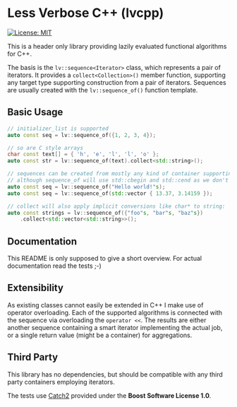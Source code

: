 # Less Verbose C++ (lvcpp)

[![License: MIT](https://img.shields.io/badge/License-MIT-yellow.svg)](https://opensource.org/licenses/MIT)

This is a header only library providing lazily evaluated
functional algorithms for C++.

The basis is the `lv::sequence<Iterator>` class, which represents a pair of iterators.
It provides a `collect<Collection>()` member function,
supporting any target type supporting construction from a pair of iterators.
Sequences are usually created with the `lv::sequence_of()` function template.

## Basic Usage

```cpp
// initializer_list is supported
auto const seq = lv::sequence_of({1, 2, 3, 4});

// so are C style arrays
char const text[] = { 'h', 'e', 'l', 'l', 'o' };
auto const str = lv::sequence_of(text).collect<std::string>();

// sequences can be created from mostly any kind of container supporting std::begin and std::end
// although sequence_of will use std::cbegin and std::cend as we don't want to modify inputs.
auto const seq = lv::sequence_of("Hello world!"s);
auto const seq = lv::sequence_of(std::vector { 13.37, 3.14159 });

// collect will also apply implicit conversions like char* to string:
auto const strings = lv::sequence_of({"foo"s, "bar"s, "baz"s})
    .collect<std::vector<std::string>>();
```

## Documentation

This README is only supposed to give a short overview.
For actual documentation read the tests ;-)

## Extensibility

As existing classes cannot easily be extended in C++ I make use of operator overloading.
Each of the supported algorithms is connected with the sequence via overloading the `operator <<`.
The results are either another sequence containing a smart iterator implementing the actual job,
or a single return value (might be a container) for aggregations.

## Third Party

This library has no dependencies, but should be compatible with any third party containers employing iterators.

The tests use [Catch2](https://github.com/catchorg/Catch2) provided under the **Boost Software License 1.0**.
